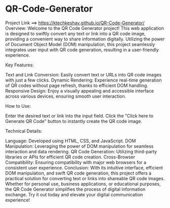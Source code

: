 # QR-Code-Generator
Project Link ==> https://ktechkeshav.github.io/QR-Code-Generator/
Overview:
Welcome to the QR Code Generator project! This web application is designed to swiftly convert any text or link into a QR code image, providing a convenient way to share information digitally. Utilizing the power of Document Object Model (DOM) manipulation, this project seamlessly integrates user input with QR code generation, resulting in a user-friendly experience.

Key Features:

Text and Link Conversion: Easily convert text or URLs into QR code images with just a few clicks.
Dynamic Rendering: Experience real-time generation of QR codes without page refresh, thanks to efficient DOM handling.
Responsive Design: Enjoy a visually appealing and accessible interface across various devices, ensuring smooth user interaction.

How to Use:

Enter the desired text or link into the input field.
Click the "Click here to Generate QR Code" button to instantly create the QR code image.

Technical Details:

Language: Developed using HTML, CSS, and JavaScript.
DOM Manipulation: Leveraging the power of DOM manipulation for seamless interaction and data rendering.
QR Code Generation: Utilizing third-party libraries or APIs for efficient QR code creation.
Cross-Browser Compatibility: Ensuring compatibility with major web browsers for a consistent user experience.
Conclusion:
With its intuitive interface, efficient DOM manipulation, and swift QR code generation, this project offers a practical solution for converting text or links into shareable QR code images. Whether for personal use, business applications, or educational purposes, the QR Code Generator simplifies the process of digital information exchange. Try it out today and elevate your digital communication experience!

